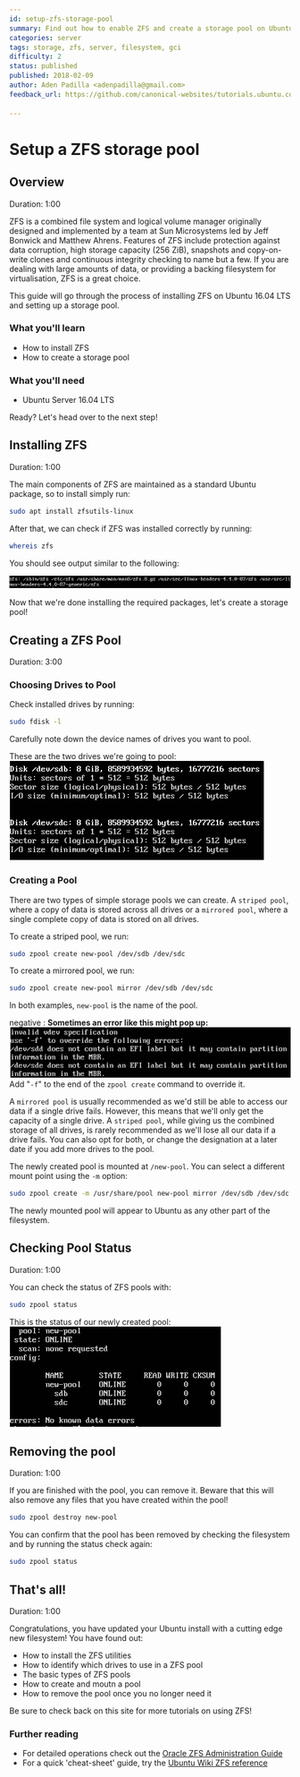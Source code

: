 ```yaml
---
id: setup-zfs-storage-pool
summary: Find out how to enable ZFS and create a storage pool on Ubuntu 16.04.
categories: server
tags: storage, zfs, server, filesystem, gci
difficulty: 2
status: published
published: 2018-02-09
author: Aden Padilla <adenpadilla@gmail.com>
feedback_url: https://github.com/canonical-websites/tutorials.ubuntu.com/issues

---
```


# Setup a ZFS storage pool

## Overview
Duration: 1:00

ZFS is a combined file system and logical volume manager originally designed and implemented by a team at Sun Microsystems led by Jeff Bonwick and Matthew Ahrens. Features of ZFS include protection against data corruption, high storage capacity (256 ZiB), snapshots and copy-on-write clones and continuous integrity checking to name but a few. If you are dealing with large amounts of data, or providing a backing filesystem for virtualisation, ZFS is a great choice.

This guide will go through the process of installing ZFS on Ubuntu 16.04 LTS and setting up a storage pool.

### What you'll learn

- How to install ZFS
- How to create a storage pool

### What you'll need

- Ubuntu Server 16.04 LTS

Ready? Let's head over to the next step!

## Installing ZFS
Duration: 1:00

The main components of ZFS are maintained as a standard Ubuntu package, so to install simply run:

```bash
sudo apt install zfsutils-linux
```

After that, we can check if ZFS was installed correctly by running:
```bash
whereis zfs
```

You should see output similar to the following:

![whereisoutput](images/whereisout.png)

Now that we're done installing the required packages, let's create a storage pool!

## Creating a ZFS Pool
Duration: 3:00

### Choosing Drives to Pool

Check installed drives by running:

```bash
sudo fdisk -l
```
Carefully note down the device names of drives you want to pool.

These are the two drives we're going to pool:
![disk1](images/disks1.png)

### Creating a Pool

There are two types of simple storage pools we can create. A `striped pool`, where a copy of data is stored across all drives or a `mirrored pool`, where a single complete copy of data is stored on all drives.

To create a striped pool, we run:

```bash
sudo zpool create new-pool /dev/sdb /dev/sdc
```

To create a mirrored pool, we run:

```bash
sudo zpool create new-pool mirror /dev/sdb /dev/sdc
```
In both examples, `new-pool` is the name of the pool.

negative
: **Sometimes an error like this might pop up:**
![error](images/error.png)
Add "`-f`" to the end of the `zpool create` command to override it.

A `mirrored pool` is usually recommended as we'd still be able to access our data if a single drive fails. However, this means that we'll only get the capacity of a single drive. A `striped pool`, while giving us the combined storage of all drives, is rarely recommended as we'll lose all our data if a drive fails. You can also opt for both, or change the designation at a later date if you add more drives to the pool.

The newly created pool is mounted at `/new-pool`. You can select a different mount point using the `-m` option:

```bash
sudo zpool create -m /usr/share/pool new-pool mirror /dev/sdb /dev/sdc
```

The newly mounted pool will appear to Ubuntu as any other part of the filesystem.

## Checking Pool Status
Duration: 1:00

You can check the status of ZFS pools with:

```bash
sudo zpool status
```
This is the status of our newly created pool:
![newpoolstats](images/newpoolstats.png)

## Removing the pool
Duration: 1:00

If you are finished with the pool, you can remove it. Beware that this will also remove any files that you have created within the pool!

```bash
sudo zpool destroy new-pool
```

You can confirm that the pool has been removed by checking the filesystem and by running the status check again:

```bash
sudo zpool status
```

## That's all!
Duration: 1:00

Congratulations, you have updated your Ubuntu install with a cutting edge new filesystem! You have found out:

- How to install the ZFS utilities
- How to identify which drives to use in a ZFS pool
- The basic types of ZFS pools
- How to create and moutn a pool
- How to remove the pool once you no longer need it

Be sure to check back on this site for more tutorials on using ZFS! 

### Further reading

- For detailed operations check out the [Oracle ZFS Administration Guide](https://docs.oracle.com/cd/E19253-01/819-5461/index.html)
- For a quick 'cheat-sheet' guide, try the [Ubuntu Wiki ZFS reference](https://wiki.ubuntu.com/Kernel/Reference/ZFS)
